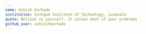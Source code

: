 ```yaml
---
name: Ashish Karhade 
institution: Sinhgad Institute of Technology, Lonavala 
quote: Believe in yourself. It solves most of your problems .  
github_user: ashiishkarhade
---
```

